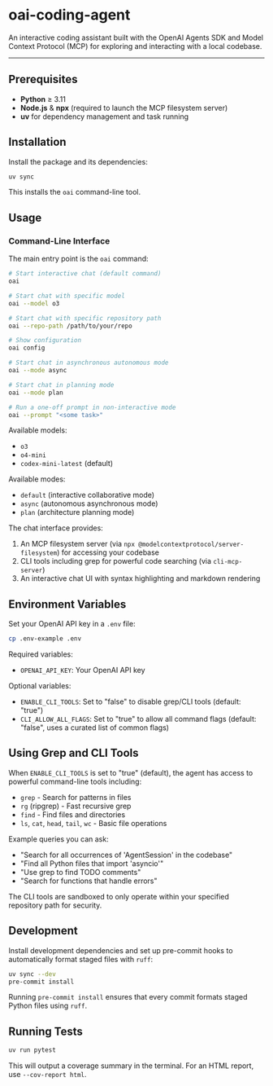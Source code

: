 # oai-coding-agent

An interactive coding assistant built with the OpenAI Agents SDK and Model Context Protocol (MCP) for exploring and interacting with a local codebase.

---

## Prerequisites

- **Python** ≥ 3.11
- **Node.js** & **npx** (required to launch the MCP filesystem server)
- **uv** for dependency management and task running

## Installation

Install the package and its dependencies:

```bash
uv sync
```

This installs the `oai` command-line tool.

## Usage

### Command-Line Interface

The main entry point is the `oai` command:

```bash
# Start interactive chat (default command)
oai

# Start chat with specific model
oai --model o3

# Start chat with specific repository path
oai --repo-path /path/to/your/repo

# Show configuration
oai config

# Start chat in asynchronous autonomous mode
oai --mode async

# Start chat in planning mode
oai --mode plan

# Run a one-off prompt in non-interactive mode
oai --prompt "<some task>"
```

Available models:

- `o3`
- `o4-mini`
- `codex-mini-latest` (default)

Available modes:

- `default` (interactive collaborative mode)
- `async` (autonomous asynchronous mode)
- `plan` (architecture planning mode)


The chat interface provides:

1. An MCP filesystem server (via `npx @modelcontextprotocol/server-filesystem`) for accessing your codebase
2. CLI tools including grep for powerful code searching (via `cli-mcp-server`)
3. An interactive chat UI with syntax highlighting and markdown rendering

## Environment Variables

Set your OpenAI API key in a `.env` file:

```bash
cp .env-example .env
```

Required variables:

- `OPENAI_API_KEY`: Your OpenAI API key

Optional variables:

- `ENABLE_CLI_TOOLS`: Set to "false" to disable grep/CLI tools (default: "true")
- `CLI_ALLOW_ALL_FLAGS`: Set to "true" to allow all command flags (default: "false", uses a curated list of common flags)

## Using Grep and CLI Tools

When `ENABLE_CLI_TOOLS` is set to "true" (default), the agent has access to powerful command-line tools including:

- `grep` - Search for patterns in files
- `rg` (ripgrep) - Fast recursive grep
- `find` - Find files and directories
- `ls`, `cat`, `head`, `tail`, `wc` - Basic file operations

Example queries you can ask:

- "Search for all occurrences of 'AgentSession' in the codebase"
- "Find all Python files that import 'asyncio'"
- "Use grep to find TODO comments"
- "Search for functions that handle errors"

The CLI tools are sandboxed to only operate within your specified repository path for security.

## Development

Install development dependencies and set up pre-commit hooks to automatically
format staged files with `ruff`:

```bash
uv sync --dev
pre-commit install
```

Running `pre-commit install` ensures that every commit formats staged Python
files using `ruff`.

## Running Tests

```bash
uv run pytest
```

This will output a coverage summary in the terminal. For an HTML report, use `--cov-report html`.
